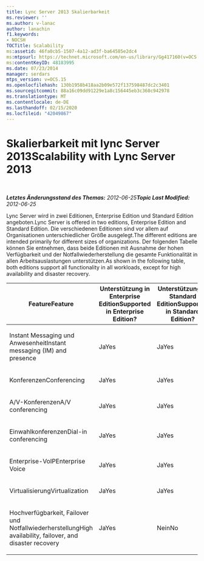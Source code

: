 ```yaml
---
title: Lync Server 2013 Skalierbarkeit
ms.reviewer: ''
ms.author: v-lanac
author: lanachin
f1.keywords:
- NOCSH
TOCTitle: Scalability
ms:assetid: 46fa0cb5-1507-4a12-ad3f-ba64585e2dc4
ms:mtpsurl: https://technet.microsoft.com/en-us/library/Gg417160(v=OCS.15)
ms:contentKeyID: 48183995
ms.date: 07/23/2014
manager: serdars
mtps_version: v=OCS.15
ms.openlocfilehash: 130b1958b418aa2b09e572f137598487dc2c3401
ms.sourcegitcommit: 88a16c09dd91229e1a8c156445eb3c360c942978
ms.translationtype: MT
ms.contentlocale: de-DE
ms.lasthandoff: 02/15/2020
ms.locfileid: "42049867"
---
```

<div data-xmlns="http://www.w3.org/1999/xhtml">

<div class="topic" data-xmlns="http://www.w3.org/1999/xhtml" data-msxsl="urn:schemas-microsoft-com:xslt" data-cs="http://msdn.microsoft.com/">

<div data-asp="http://msdn2.microsoft.com/asp">

# <a name="scalability-with-lync-server-2013"></a><span data-ttu-id="23a91-102">Skalierbarkeit mit lync Server 2013</span><span class="sxs-lookup"><span data-stu-id="23a91-102">Scalability with Lync Server 2013</span></span>

</div>

<div id="mainSection">

<div id="mainBody">

<span> </span>

<span data-ttu-id="23a91-103">_**Letztes Änderungsstand des Themas:** 2012-06-25_</span><span class="sxs-lookup"><span data-stu-id="23a91-103">_**Topic Last Modified:** 2012-06-25_</span></span>

<span data-ttu-id="23a91-104">Lync Server wird in zwei Editionen, Enterprise Edition und Standard Edition angeboten.</span><span class="sxs-lookup"><span data-stu-id="23a91-104">Lync Server is offered in two editions, Enterprise Edition and Standard Edition.</span></span> <span data-ttu-id="23a91-105">Die verschiedenen Editionen sind vor allem auf Organisationen unterschiedlicher Größe ausgelegt.</span><span class="sxs-lookup"><span data-stu-id="23a91-105">The different editions are intended primarily for different sizes of organizations.</span></span> <span data-ttu-id="23a91-106">Der folgenden Tabelle können Sie entnehmen, dass beide Editionen mit Ausnahme der hohen Verfügbarkeit und der Notfallwiederherstellung die gesamte Funktionalität in allen Arbeitsauslastungen unterstützen.</span><span class="sxs-lookup"><span data-stu-id="23a91-106">As shown in the following table, both editions support all functionality in all workloads, except for high availability and disaster recovery.</span></span>


<table>
<colgroup>
<col style="width: 33%" />
<col style="width: 33%" />
<col style="width: 33%" />
</colgroup>
<thead>
<tr class="header">
<th><span data-ttu-id="23a91-107">Feature</span><span class="sxs-lookup"><span data-stu-id="23a91-107">Feature</span></span></th>
<th><span data-ttu-id="23a91-108">Unterstützung in Enterprise Edition</span><span class="sxs-lookup"><span data-stu-id="23a91-108">Supported in Enterprise Edition?</span></span></th>
<th><span data-ttu-id="23a91-109">Unterstützung in Standard Edition</span><span class="sxs-lookup"><span data-stu-id="23a91-109">Supported in Standard Edition?</span></span></th>
</tr>
</thead>
<tbody>
<tr class="odd">
<td><p><span data-ttu-id="23a91-110">Instant Messaging und Anwesenheit</span><span class="sxs-lookup"><span data-stu-id="23a91-110">Instant messaging (IM) and presence</span></span></p></td>
<td><p><span data-ttu-id="23a91-111">Ja</span><span class="sxs-lookup"><span data-stu-id="23a91-111">Yes</span></span></p></td>
<td><p><span data-ttu-id="23a91-112">Ja</span><span class="sxs-lookup"><span data-stu-id="23a91-112">Yes</span></span></p></td>
</tr>
<tr class="even">
<td><p><span data-ttu-id="23a91-113">Konferenzen</span><span class="sxs-lookup"><span data-stu-id="23a91-113">Conferencing</span></span></p></td>
<td><p><span data-ttu-id="23a91-114">Ja</span><span class="sxs-lookup"><span data-stu-id="23a91-114">Yes</span></span></p></td>
<td><p><span data-ttu-id="23a91-115">Ja</span><span class="sxs-lookup"><span data-stu-id="23a91-115">Yes</span></span></p></td>
</tr>
<tr class="odd">
<td><p><span data-ttu-id="23a91-116">A/V-Konferenzen</span><span class="sxs-lookup"><span data-stu-id="23a91-116">A/V conferencing</span></span></p></td>
<td><p><span data-ttu-id="23a91-117">Ja</span><span class="sxs-lookup"><span data-stu-id="23a91-117">Yes</span></span></p></td>
<td><p><span data-ttu-id="23a91-118">Ja</span><span class="sxs-lookup"><span data-stu-id="23a91-118">Yes</span></span></p></td>
</tr>
<tr class="even">
<td><p><span data-ttu-id="23a91-119">Einwahlkonferenzen</span><span class="sxs-lookup"><span data-stu-id="23a91-119">Dial-in conferencing</span></span></p></td>
<td><p><span data-ttu-id="23a91-120">Ja</span><span class="sxs-lookup"><span data-stu-id="23a91-120">Yes</span></span></p></td>
<td><p><span data-ttu-id="23a91-121">Ja</span><span class="sxs-lookup"><span data-stu-id="23a91-121">Yes</span></span></p></td>
</tr>
<tr class="odd">
<td><p><span data-ttu-id="23a91-122">Enterprise-VoIP</span><span class="sxs-lookup"><span data-stu-id="23a91-122">Enterprise Voice</span></span></p></td>
<td><p><span data-ttu-id="23a91-123">Ja</span><span class="sxs-lookup"><span data-stu-id="23a91-123">Yes</span></span></p></td>
<td><p><span data-ttu-id="23a91-124">Ja</span><span class="sxs-lookup"><span data-stu-id="23a91-124">Yes</span></span></p></td>
</tr>
<tr class="even">
<td><p><span data-ttu-id="23a91-125">Virtualisierung</span><span class="sxs-lookup"><span data-stu-id="23a91-125">Virtualization</span></span></p></td>
<td><p><span data-ttu-id="23a91-126">Ja</span><span class="sxs-lookup"><span data-stu-id="23a91-126">Yes</span></span></p></td>
<td><p><span data-ttu-id="23a91-127">Ja</span><span class="sxs-lookup"><span data-stu-id="23a91-127">Yes</span></span></p></td>
</tr>
<tr class="odd">
<td><p><span data-ttu-id="23a91-128">Hochverfügbarkeit, Failover und Notfallwiederherstellung</span><span class="sxs-lookup"><span data-stu-id="23a91-128">High availability, failover, and disaster recovery</span></span></p></td>
<td><p><span data-ttu-id="23a91-129">Ja</span><span class="sxs-lookup"><span data-stu-id="23a91-129">Yes</span></span></p></td>
<td><p><span data-ttu-id="23a91-130">Nein</span><span class="sxs-lookup"><span data-stu-id="23a91-130">No</span></span></p></td>
</tr>
</tbody>
</table>


</div>

<span> </span>

</div>

</div>

</div>

